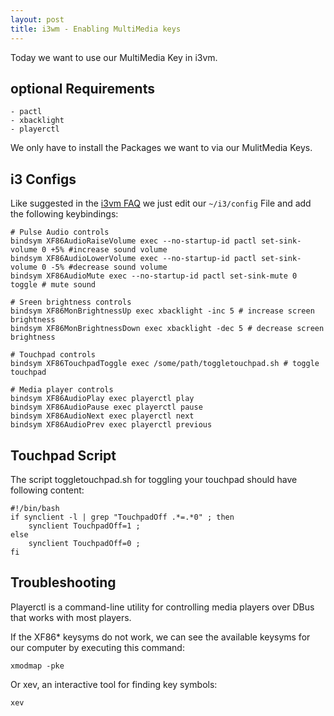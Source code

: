 ```yaml
---
layout: post
title: i3wm - Enabling MultiMedia keys
---
```


Today we want to use our MultiMedia Key in i3vm.

## optional Requirements
    - pactl
    - xbacklight
    - playerctl
We only have to install the Packages we want to via our MulitMedia Keys.

## i3 Configs
Like suggested in the [i3vm FAQ](https://faq.i3wm.org/question/3747/enabling-multimedia-keys.1.html)
we just edit our `~/i3/config` File and add the following keybindings:

    # Pulse Audio controls
    bindsym XF86AudioRaiseVolume exec --no-startup-id pactl set-sink-volume 0 +5% #increase sound volume
    bindsym XF86AudioLowerVolume exec --no-startup-id pactl set-sink-volume 0 -5% #decrease sound volume
    bindsym XF86AudioMute exec --no-startup-id pactl set-sink-mute 0 toggle # mute sound
    
    # Sreen brightness controls
    bindsym XF86MonBrightnessUp exec xbacklight -inc 5 # increase screen brightness
    bindsym XF86MonBrightnessDown exec xbacklight -dec 5 # decrease screen brightness
    
    # Touchpad controls
    bindsym XF86TouchpadToggle exec /some/path/toggletouchpad.sh # toggle touchpad
    
    # Media player controls
    bindsym XF86AudioPlay exec playerctl play
    bindsym XF86AudioPause exec playerctl pause
    bindsym XF86AudioNext exec playerctl next
    bindsym XF86AudioPrev exec playerctl previous

## Touchpad Script
The script toggletouchpad.sh for toggling your touchpad should have following content:

    #!/bin/bash
    if synclient -l | grep "TouchpadOff .*=.*0" ; then
        synclient TouchpadOff=1 ;
    else
        synclient TouchpadOff=0 ;
    fi

## Troubleshooting
Playerctl is a command-line utility for controlling media players over DBus that works with most players.

If the XF86* keysyms do not work, we can see the available keysyms for our computer by executing this command:

    xmodmap -pke

Or xev, an interactive tool for finding key symbols:

    xev